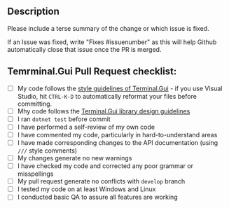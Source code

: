 ## Description

Please include a terse summary of the change or which issue is fixed.
  
If an Issue was fixed, write "Fixes #issuenumber" as this will help Github automatically close that issue once the PR is merged.

## Temrminal.Gui Pull Request checklist:

- [ ] My code follows the [style guidelines of Terminal.Gui](https://github.com/gui-cs/Terminal.Gui/blob/develop/.editorconfig) - if you use Visual Studio, hit `CTRL-K-D` to automatically reformat your files before committing.
- [ ] Mhy code follows the [Terminal.Gui library design guidelines](https://github.com/gui-cs/Terminal.Gui/blob/develop/CONTRIBUTING.md)
- [ ] I ran `dotnet test` before commit
- [ ] I have performed a self-review of my own code
- [ ] I have commented my code, particularly in hard-to-understand areas
- [ ] I have made corresponding changes to the API documentation (using `///` style comments)
- [ ] My changes generate no new warnings
- [ ] I have checked my code and corrected any poor grammar or misspellings
- [ ] My pull request generate no conflicts with `develop` branch
- [ ] I tested my code on at least Windows and Linux 
- [ ] I conducted basic QA to assure all features are working
